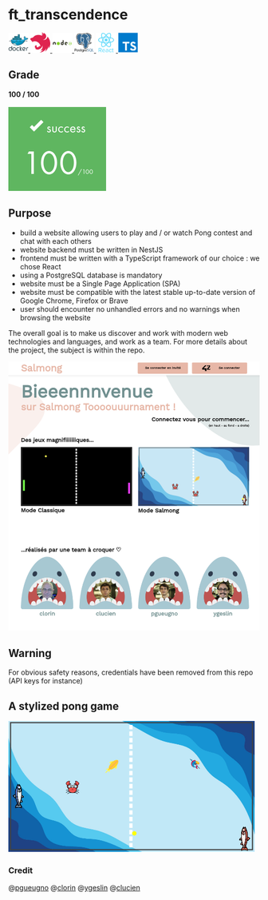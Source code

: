 # ft_transcendence
<p align="left"> <a href="https://www.docker.com/" target="_blank" rel="noreferrer"> <img src="https://raw.githubusercontent.com/devicons/devicon/master/icons/docker/docker-original-wordmark.svg" alt="docker" width="40" height="40"/> </a> <a href="https://nestjs.com/" target="_blank" rel="noreferrer"> <img src="https://raw.githubusercontent.com/devicons/devicon/master/icons/nestjs/nestjs-plain.svg" alt="nestjs" width="40" height="40"/> </a> <a href="https://nodejs.org" target="_blank" rel="noreferrer"> <img src="https://raw.githubusercontent.com/devicons/devicon/master/icons/nodejs/nodejs-original-wordmark.svg" alt="nodejs" width="40" height="40"/> </a> <a href="https://www.postgresql.org" target="_blank" rel="noreferrer"> <img src="https://raw.githubusercontent.com/devicons/devicon/master/icons/postgresql/postgresql-original-wordmark.svg" alt="postgresql" width="40" height="40"/> </a> <a href="https://reactjs.org/" target="_blank" rel="noreferrer"> <img src="https://raw.githubusercontent.com/devicons/devicon/master/icons/react/react-original-wordmark.svg" alt="react" width="40" height="40"/> </a> <a href="https://www.typescriptlang.org/" target="_blank" rel="noreferrer"> <img src="https://raw.githubusercontent.com/devicons/devicon/master/icons/typescript/typescript-original.svg" alt="typescript" width="40" height="40"/> </a> </p>

## Grade
**100 / 100**
<br>
<br>
![Alt text](../images/rank100.png)

## Purpose
- build a website allowing users to play and / or watch Pong contest and chat with each others
- website backend must be written in NestJS
- frontend must be written with a TypeScript framework of our choice : we chose React
- using a PostgreSQL database is mandatory
- website must be a Single Page Application (SPA)
- website must be compatible with the latest stable up-to-date version of Google Chrome, Firefox or Brave
- user should encounter no unhandled errors and no warnings when browsing the website

The overall goal is to make us discover and work with modern web technologies and languages, and work as a team. For more details about the project, the subject is within the repo.

![ft_transcendence_front](trans_preview.png)

## Warning
For obvious safety reasons, credentials have been removed from this repo (API keys for instance)

## A stylized pong game
![](bonus-game-preview.gif)

### Credit
@[pgueugno](pgueugno@student.42.fr) @[clorin](clorin@student.42.fr) @[ygeslin](ygeslin@student.42.fr) @[clucien](clucien@student.42.fr)

